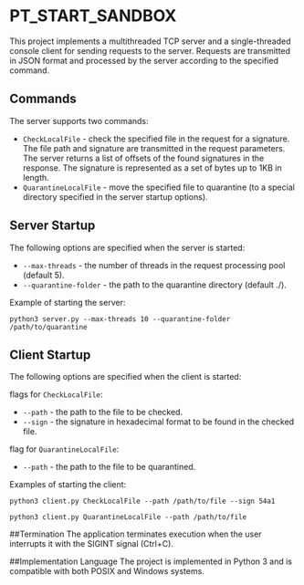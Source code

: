 # PT_START_SANDBOX
This project implements a multithreaded TCP server and a single-threaded console client for sending requests to the server. Requests are transmitted in JSON format and processed by the server according to the specified command.

## Commands
The server supports two commands:

- `CheckLocalFile` - check the specified file in the request for a signature. The file path and signature are transmitted in the request parameters. The server returns a list of offsets of the found signatures in the response. The signature is represented as a set of bytes up to 1KB in length.
- `QuarantineLocalFile` - move the specified file to quarantine (to a special directory specified in the server startup options).

## Server Startup
The following options are specified when the server is started:

- `--max-threads` - the number of threads in the request processing pool (default 5).
- `--quarantine-folder` - the path to the quarantine directory (default ./).

Example of starting the server:

```python3 server.py --max-threads 10 --quarantine-folder /path/to/quarantine```

## Client Startup
The following options are specified when the client is started:

flags for `CheckLocalFile`:
- `--path` - the path to the file to be checked.
- `--sign` - the signature in hexadecimal format to be found in the checked file.

flag for `QuarantineLocalFile`:
- `--path` - the path to the file to be quarantined.

Examples of starting the client:

```python3 client.py CheckLocalFile --path /path/to/file --sign 54a1```

```python3 client.py QuarantineLocalFile --path /path/to/file```

##Termination
The application terminates execution when the user interrupts it with the SIGINT signal (Ctrl+C).

##Implementation Language
The project is implemented in Python 3 and is compatible with both POSIX and Windows systems.


